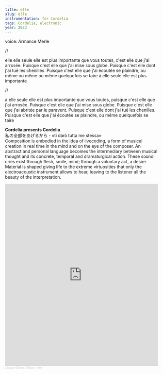 ```yaml
---
title: elle
slug: elle
instrumentation: for Cordelia
tags: Cordelia, electronic
year: 2023
---
```

voice: Armance Merle

//

elle
elle seule
elle est plus importante
que vous toutes,
c'est elle que j'ai arrosée. Puisque c'est
elle que j'ai mise sous globe.
Puisque c'est elle dont j'ai tué les chenilles. Puisque c'est elle
que j'ai écoutée se plaindre, ou même
ou même
ou même quelquefois se taire à
elle
seule
elle est plus importante

//

à elle seule
elle est plus importante que vous toutes,
puisque
c'est elle que j'ai arrosée. Puisque c'est
elle que j'ai mise sous globe.
Puisque c'est elle que j'ai abritée par le paravent.
Puisque c'est
elle dont j'ai tué les chenilles.
Puisque c'est elle
que j'ai écoutée se plaindre, ou même
quelquefois se taire

**Cordelia presents Cordelia**<br>
私の全部をあげるから - «ti darò tutta me stessa»<br>
Composition is embodied in the idea of livecoding, a form of musical creation in real time in the mind and on the eye of the composer. An abstract and personal language becomes the intermediary between musical thought and its concrete, temporal and dramaturgical action. These sound cries exist through flesh, smile, mind; through a voluntary act, a desire. Material is shaped giving life to the extreme virtuosities that only the electroacoustic instrument allows to hear, leaving to the listener all the beauty of the interpretation.<br>

<iframe width="100%" height="600" scrolling="no" frameborder="no" allow="autoplay" src="https://w.soundcloud.com/player/?url=https%3A//api.soundcloud.com/playlists/1674716547&color=%23f10000&auto_play=false&hide_related=false&show_comments=true&show_user=true&show_reposts=false&show_teaser=true&visual=true"></iframe><div style="font-size: 10px; color: #cccccc;line-break: anywhere;word-break: normal;overflow: hidden;white-space: nowrap;text-overflow: ellipsis; font-family: Interstate,Lucida Grande,Lucida Sans Unicode,Lucida Sans,Garuda,Verdana,Tahoma,sans-serif;font-weight: 100;"><a href="https://soundcloud.com/jacopogrecodalceo" title="Jacopo Greco d&#x27;Alceo" target="_blank" style="color: #cccccc; text-decoration: none;">Jacopo Greco d&#x27;Alceo</a> · <a href="https://soundcloud.com/jacopogrecodalceo/sets/elle" title="elle" target="_blank" style="color: #cccccc; text-decoration: none;">elle</a></div>